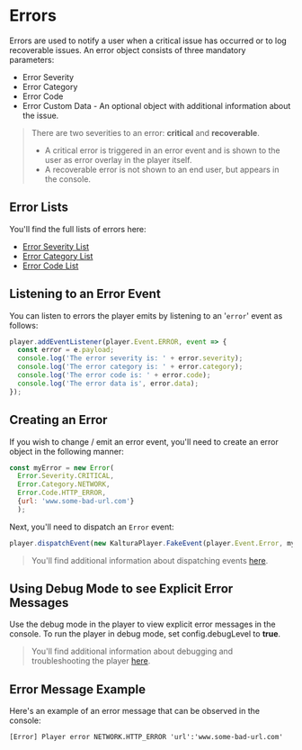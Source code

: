 
# Errors

Errors are used to notify a user when a critical issue has occurred or to log recoverable issues. An error object consists of three mandatory parameters: 

- Error Severity
- Error Category
- Error Code
- Error Custom Data - An optional object with additional information about the issue.

> There are two severities to an error: **critical** and **recoverable**.
> - A critical error is triggered in an error event and is shown to the user as error overlay in the player itself.
> - A recoverable error is not shown to an end user, but appears in the console.

## Error Lists
You'll find the full lists of errors here:
- [Error Severity List](https://github.com/kaltura/playkit-js/blob/master/src/error/severity.js)
- [Error Category List](https://github.com/kaltura/playkit-js/blob/master/src/error/category.js)
- [Error Code List](https://github.com/kaltura/playkit-js/blob/master/src/error/code.js)

## Listening to an Error Event
You can listen to errors the player emits by listening to an '`error`' event as follows:

```javascript
player.addEventListener(player.Event.ERROR, event => {
  const error = e.payload;
  console.log('The error severity is: ' + error.severity);
  console.log('The error category is: ' + error.category);
  console.log('The error code is: ' + error.code);
  console.log('The error data is', error.data);
});
```

## Creating an Error 

If you wish to change / emit an error event, you'll need to create an error object in the following manner:

```javascript
const myError = new Error(
  Error.Severity.CRITICAL, 
  Error.Category.NETWORK,
  Error.Code.HTTP_ERROR,
  {url: 'www.some-bad-url.com'}
  );
```

Next, you'll need to dispatch an `Error` event:
```js
player.dispatchEvent(new KalturaPlayer.FakeEvent(player.Event.Error, myError));
```

> You'll find additional information about dispatching events [here](./events.md).



## Using Debug Mode to see Explicit Error Messages

Use the debug mode in the player to view explicit error messages in the console. To run the player in debug mode, set config.debugLevel to **true**.

> You'll find additional information about debugging and troubleshooting the player [here](./debugging.md).

## Error Message Example

Here's an example of an error message that can be observed in the console:

    [Error] Player error NETWORK.HTTP_ERROR 'url':'www.some-bad-url.com'


